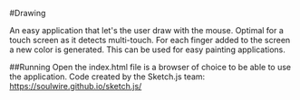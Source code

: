 #Drawing

An easy application that let's the user draw with the mouse. Optimal for a touch screen
as it detects multi-touch. For each finger added to the screen a new color is generated. 
This can be used for easy painting applications. 

##Running
Open the index.html file is a browser of choice to be able to use the application. 
Code created by the Sketch.js team:
https://soulwire.github.io/sketch.js/


